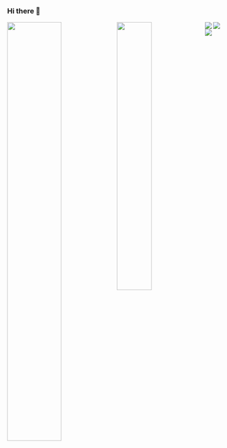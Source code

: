 ### Hi there 👋
<img align="left" width="50%" src="https://github-readme-stats.vercel.app/api?username=axadream&show_icons=true&theme=transparent&hide=contribs,prs" />
<img align="left" width="40%" src="https://github-readme-stats.vercel.app/api/top-langs/?username=axadream&layout=compact" />
<img align="left" src="https://img.shields.io/badge/javascript-%23323330.svg?style=for-the-badge&logo=javascript&logoColor=%23F7DF1E" />
<img align="left" src="https://img.shields.io/badge/typescript-%23007ACC.svg?style=for-the-badge&logo=typescript&logoColor=white" />
<img src="https://img.shields.io/badge/node.js-6DA55F?style=for-the-badge&logo=node.js&logoColor=white" />

